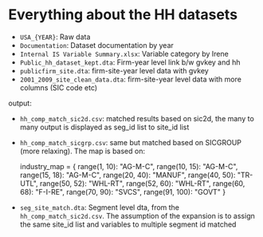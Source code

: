 # Everything about the HH datasets

- `USA_{YEAR}`: Raw data
-  `Documentation`: Dataset documentation by year
- `Internal IS Variable Summary.xlsx`: Variable category by Irene
- `Public_hh_dataset_kept.dta`: Firm-year level link b/w gvkey and hh
- `publicfirm_site.dta`: firm-site-year level data with gvkey
- `2001_2009_site_clean_data.dta`: firm-site-year level data with more columns (SIC code etc)


output:

- `hh_comp_match_sic2d.csv`: matched results based on sic2d, the many to many output is displayed as seg_id list to site_id list
- `hh_comp_match_sicgrp.csv`: same but matched based on SICGROUP (more relaxing). The map is based on:

    industry_map = {
        range(1, 10): "AG-M-C",
        range(10, 15): "AG-M-C",
        range(15, 18): "AG-M-C",
        range(20, 40): "MANUF",
        range(40, 50): "TR-UTL",
        range(50, 52): "WHL-RT",
        range(52, 60): "WHL-RT",
        range(60, 68): "F-I-RE",
        range(70, 90): "SVCS",
        range(91, 100): "GOVT"
    }

- `seg_site_match.dta`:  Segment level dta, from the `hh_comp_match_sic2d.csv`. The assumption of the expansion is to assign the same site_id list and variables to multiple segment id matched